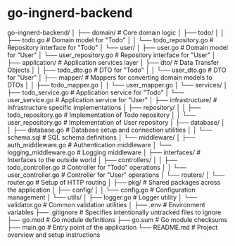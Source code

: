 # go-ingnerd-backend

go-ingnerd-backend/
│
├── domain/                          # Core domain logic
│   ├── todo/
│   │   ├── todo.go                  # Domain model for "Todo"
│   │   └── todo_repository.go       # Repository interface for "Todo"
│   └── user/
│       ├── user.go                  # Domain model for "User"
│       └── user_repository.go       # Repository interface for "User"
│
├── application/                     # Application services layer
│   ├── dto/                         # Data Transfer Objects
│   │   ├── todo_dto.go              # DTO for "Todo"
│   │   └── user_dto.go              # DTO for "User"
│   ├── mapper/                      # Mappers for converting domain models to DTOs
│   │   ├── todo_mapper.go
│   │   └── user_mapper.go
│   └── services/
│       ├── todo_service.go          # Application service for "Todo"
│       └── user_service.go          # Application service for "User"
│
├── infrastructure/                  # Infrastructure specific implementations
│   ├── repository/
│   │   ├── todo_repository.go       # Implementation of Todo repository
│   │   └── user_repository.go       # Implementation of User repository
│   ├── database/
│   │   ├── database.go              # Database setup and connection utilities
│   │   └── schema.sql               # SQL schema definitions
│   └── middleware/
│       ├── auth_middleware.go       # Authentication middleware
│       └── logging_middleware.go    # Logging middleware
│
├── interfaces/                      # Interfaces to the outside world
│   ├── controllers/
│   │   ├── todo_controller.go       # Controller for "Todo" operations
│   │   └── user_controller.go       # Controller for "User" operations
│   └── routers/
│       └── router.go                # Setup of HTTP routing
│
├── pkg/                             # Shared packages across the application
│   ├── config/
│   │   └── config.go                # Configuration management
│   └── utils/
│       ├── logger.go                # Logger utility
│       └── validator.go             # Common validation utilities
│
├── .env                             # Environment variables
├── .gitignore                       # Specifies intentionally untracked files to ignore
├── go.mod                           # Go module definitions
├── go.sum                           # Go module checksums
├── main.go                          # Entry point of the application
└── README.md                        # Project overview and setup instructions
